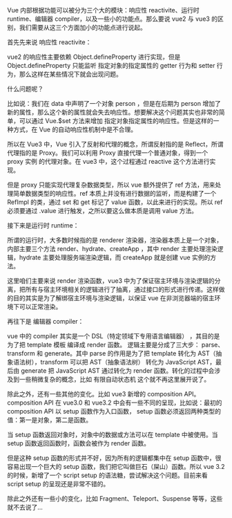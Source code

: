 Vue 内部根据功能可以被分为三个大的模块：响应性 reactivite、运行时 runtime、编辑器 compiler，以及一些小的功能点。那么要说 vue2 与 vue3 的区别，我们需要从这三个方面加小的功能点进行说起。

首先先来说 响应性 reactivite：

vue2 的响应性主要依赖 Object.defineProperty 进行实现，但是 Object.defineProperty 只能监听 指定对象的指定属性的 getter 行为和 setter 行为，那么这样在某些情况下就会出现问题。

什么问题呢？

比如说：我们在 data 中声明了一个对象 person ，但是在后期为 person 增加了新的属性，那么这个新的属性就会失去响应性。想要解决这个问题其实也非常的简单，可以通过 Vue.$set 方法来增加 指定对象指定属性的响应性。但是这样的一种方式，在 Vue 的自动响应性机制中是不合理。

所以在 Vue3 中，Vue 引入了反射和代理的概念，所谓反射指的是 Reflect，所谓代理指的是 Proxy。我们可以利用 Proxy 直接代理一个普通对象，得到一个 proxy 实例 的代理对象。在 vue3 中，这个过程通过 reactive 这个方法进行实现。

但是 proxy 只能实现代理复杂数据类型，所以 vue 额外提供了 ref 方法，用来处理简单数据类型的响应性。ref 本质上并没有进行数据的监听，而是构建了一个 RefImpl 的类，通过 set 和 get 标记了 value 函数，以此来进行的实现。所以 ref 必须要通过 .value 进行触发，之所以要这么做本质是调用 value 方法。

接下来是运行时 runtime：

所谓的运行时，大多数时候指的是 renderer 渲染器，渲染器本质上是一个对象，内部主要三个方法 render、hydrate、createApp ，其中 render 主要处理渲染逻辑，hydrate 主要处理服务端渲染逻辑，而 createApp 就是创建 vue 实例的方法。

这里咱们主要来说 render 渲染函数，vue3 中为了保证宿主环境与渲染逻辑的分离，把所有与宿主环境相关的逻辑进行了抽离，通过接口的形式进行传递。这样做的目的其实是为了解绑宿主环境与渲染逻辑，以保证 vue 在非浏览器端的宿主环境下可以正常渲染。

再往下是 编辑器 compiler：

vue 中的 compiler 其实是一个 DSL（特定领域下专用语言编辑器） ，其目的是为了把 template 模板 编译成 render 函数。 逻辑主要是分成了三大步： parse、transform 和 generate。其中 parse 的作用是为了把 template 转化为 AST（抽象语法树），transform 可以把 AST（抽象语法树） 转化为 JavaScript AST，最后由 generate 把 JavaScript AST 通过转化为 render 函数。转化的过程中会涉及到一些稍微复杂的概念，比如 有限自动状态机 这个就不再这里展开说了。

除此之外，还有一些其他的变化。比如 vue3 新增的 composition API。 composition API 在 vue3.0 和 vue3.2 中会有一些不同的呈现，比如说：最初的 composition API 以 setup 函数作为入口函数， setup 函数必须返回两种类型的值：第一是对象，第二是函数。

当 setup 函数返回对象时，对象中的数据或方法可以在 template 中被使用。当 setup 函数返回函数时，函数会被作为 render 函数。

但是这种 setup 函数的形式并不好，因为所有的逻辑都集中在 setup 函数中，很容易出现一个巨大的 setup 函数，我们把它叫做巨石（屎山）函数。所以 vue 3.2 的时候，新增了一个 script setup 的语法糖，尝试解决这个问题。目前来看 script setup 的呈现还是非常不错的。

除此之外还有一些小的变化，比如 Fragment、Teleport、Suspense 等等，这些就不去说了...
